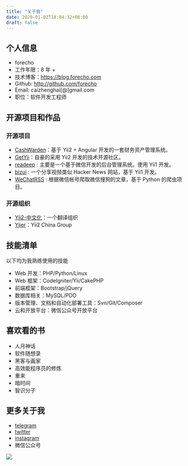 ```yaml
---
title: "关于我"
date: 2020-01-02T18:04:32+08:00
draft: false
---
```


## 个人信息

 - forecho
 - 工作年限：8 年 +
 - 技术博客：<https://blog.forecho.com>
 - Github: <http://github.com/forecho>
 - Email: caizhenghai[@]gmail.com
 - 职位：软件开发工程师

## 开源项目和作品

### 开源项目

 - [CashWarden](https://github.com/cashwarden)：基于 Yii2 +  Angular 开发的一套财务资产管理系统。
 - [GetYii](https://github.com/iiYii/getyii)：自豪的采用 Yii2 开发的技术开源社区。
 - [readeep](https://github.com/forecho/readeep) : 主要是一个基于微信开发的后台管理系统。使用 Yii1 开发。
 - [bizui](http://github.com/forecho/bizui) : 一个分享视频类似 Hacker News 网站，基于 Yii1 开发。
 - [WeChatRSS](https://github.com/forecho/WeChatRSS) : 根据微信帐号爬取微信搜狗的文章，基于 Python 的爬虫项目。

### 开源组织

- [Yii2-中文化](https://github.com/yii2-chinesization)：一个翻译组织
- [Yiier](https://github.com/yiier)：Yii2 China Group

## 技能清单

以下均为我熟练使用的技能

- Web 开发：PHP/Python/Linux
- Web 框架：CodeIgniter/Yii/CakePHP
- 前端框架：Bootstrap/jQuery
- 数据库相关：MySQL/PDO
- 版本管理、文档和自动化部署工具：Svn/Git/Composer
- 云和开放平台：微信公众号开放平台

## 喜欢看的书

- 人月神话
- 软件随想录
- 黑客与画家
- 高效能程序员的修炼
- 重来
- 暗时间
- 智识分子

## 更多关于我

- [telegram](https://t.me/forecho)
- [twitter](https://twitter.com/caizhenghai)
- [instagram](https://www.instagram.com/forecho/)
- 微信公众号

![](https://blog-1251237404.cos.ap-guangzhou.myqcloud.com/20190424163739.png)